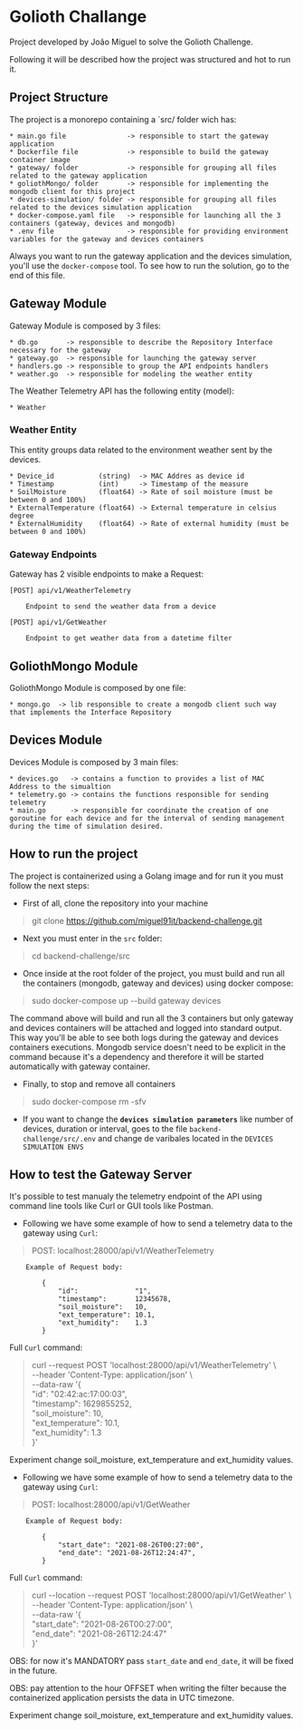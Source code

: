 # Golioth Challange

Project developed by João Miguel to solve the Golioth Challenge.

Following it will be described how the project was structured and hot to run it.

## Project Structure

The project is a monorepo containing a `src/ folder wich has:

    * main.go file               -> responsible to start the gateway application
    * Dockerfile file            -> responsible to build the gateway container image
    * gateway/ folder            -> responsible for grouping all files related to the gateway application
    * goliothMongo/ folder       -> responsible for implementing the mongodb client for this project
    * devices-simulation/ folder -> responsible for grouping all files related to the devices simulation application
    * docker-compose.yaml file   -> responsible for launching all the 3 containers (gateway, devices and mongodb)
    * .env file                  -> responsible for providing environment variables for the gateway and devices containers

Always you want to run the gateway application and the devices simulation, you'll use the `docker-compose` tool. To see how to run the solution, go to the end of this file.

## Gateway Module

Gateway Module is composed by 3 files:

    * db.go       -> responsible to describe the Repository Interface necessary for the gateway
    * gateway.go  -> responsible for launching the gateway server
    * handlers.go -> responsible to group the API endpoints handlers
    * weather.go  -> responsible for modeling the weather entity

The Weather Telemetry API has the following entity (model):

    * Weather

### Weather Entity

This entity groups data related to the environment weather sent by the devices.

    * Device_id           (string)  -> MAC Addres as device id
    * Timestamp           (int)     -> Timestamp of the measure
    * SoilMoisture        (float64) -> Rate of soil moisture (must be between 0 and 100%)
    * ExternalTemperature (float64) -> External temperature in celsius degree
    * ExternalHumidity    (float64) -> Rate of external humidity (must be between 0 and 100%)

### Gateway  Endpoints

Gateway has 2 visible endpoints to make a Request:

    [POST] api/v1/WeatherTelemetry

        Endpoint to send the weather data from a device

    [POST] api/v1/GetWeather

        Endpoint to get weather data from a datetime filter


## GoliothMongo Module

GoliothMongo Module is composed by one file:

    * mongo.go  -> lib responsible to create a mongodb client such way that implements the Interface Repository

## Devices Module

Devices Module is composed by 3 main files:

    * devices.go   -> contains a function to provides a list of MAC Address to the simualtion
    * telemetry.go -> contains the functions responsible for sending telemetry
    * main.go      -> responsible for coordinate the creation of one goroutine for each device and for the interval of sending management during the time of simulation desired.


## How to run the project

The project is containerized using a Golang image and for run it you must follow the next steps:

* First of all, clone the repository into your machine
> git clone https://github.com/miguel91it/backend-challenge.git

* Next you must enter in the `src` folder:
> cd backend-challenge/src

* Once inside at the root folder of the project, you must build and run all the containers (mongodb, gateway and devices) using docker compose:
> sudo docker-compose up --build gateway devices

The command above will build and run all the 3 containers but only gateway and devices containers will be attached and logged into standard output. This way you'll be able to see both logs during the gateway and devices containers executions. Mongodb service doesn't need to be explicit in the command because it's a dependency and therefore it will be started automatically with gateway container.

* Finally, to stop and remove all containers
> sudo docker-compose rm -sfv

* If you want to change the **`devices simulation parameters`** like number of devices, duration or interval, goes to the file `backend-challenge/src/.env` and change de varibales located in the `DEVICES SIMULATION ENVS`


## How to test the Gateway Server

It's possible to test manualy the telemetry endpoint of the API using command line tools like Curl or GUI tools like Postman.

* Following we have some example of how to send a telemetry data to the gateway using `Curl`:

> POST: localhost:28000/api/v1/WeatherTelemetry

```
    Example of Request body:

        {
            "id":              "1",
            "timestamp":       12345678,
            "soil_moisture":   10,
            "ext_temperature": 10.1,
            "ext_humidity":    1.3
	    }
```

Full `Curl` command:

> curl --request POST 'localhost:28000/api/v1/WeatherTelemetry' \ \
--header 'Content-Type: application/json' \ \
--data-raw '{ \
		"id":              "02:42:ac:17:00:03", \
		"timestamp":       1629855252, \
		"soil_moisture":   10,\
		"ext_temperature": 10.1,\
		"ext_humidity":    1.3\
	}'

Experiment change soil_moisture, ext_temperature and ext_humidity values.


* Following we have some example of how to send a telemetry data to the gateway using `Curl`:

> POST: localhost:28000/api/v1/GetWeather

```
    Example of Request body:

        {
            "start_date": "2021-08-26T00:27:00",
            "end_date": "2021-08-26T12:24:47",
        }
```

Full `Curl` command:

> curl --location --request POST 'localhost:28000/api/v1/GetWeather' \ \
--header 'Content-Type: application/json' \ \
--data-raw '{ \
    "start_date": "2021-08-26T00:27:00", \
    "end_date": "2021-08-26T12:24:47" \
}'

OBS: for now it's MANDATORY pass `start_date` and `end_date`, it will be fixed in the future. 

OBS: pay attention to the hour OFFSET when writing the filter because the containerized application persists the data in UTC timezone.

Experiment change soil_moisture, ext_temperature and ext_humidity values.